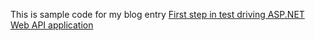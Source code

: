 This is sample code for my blog entry [First step in test driving ASP.NET Web API application](http://schatekar.blogspot.co.uk/2014/03/first-step-in-test-driving-aspnet-web.html)
